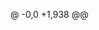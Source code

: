 @ -0,0 +1,938 @@
<!DOCTYPE html>
<html lang="es">
<head>
    <meta charset="UTF-8">
    <meta name="viewport" content="width=device-width, initial-scale=1.0">
    <title>UMÉJUMAC: Soluciones Profesionales</title>
    <!-- Carga de Tailwind CSS -->
    <script src="https://cdn.tailwindcss.com"></script>
    <style>
        /* Fuente Inter para estética */
        :root { font-family: 'Inter', sans-serif; }
        
        /* ====================================
           ESTILOS GENERALES Y DE NAVEGACIÓN
           ==================================== */

        .fade-in { animation: fadeIn 0.5s ease-in-out; }
        @keyframes fadeIn { from { opacity: 0; } to { opacity: 1; } }

        .view { display: none; }
        
        .placeholder-img {
            background-color: #003366;
            color: white;
            display: flex;
            align-items: center;
            justify-content: center;
            font-size: 1.25rem;
            font-weight: 700;
        }

        .cover-placeholder {
            height: 180px; 
            overflow: hidden;
            display: flex;
            flex-direction: column;
            justify-content: center;
            align-items: center;
            padding: 1rem;
            text-align: center;
        }
        
        .cover-placeholder span {
            font-size: 1.25rem;
            line-height: 1.4;
            display: block;
            max-height: 100%;
            overflow: hidden;
            word-break: break-word;
        }
        
        .cover-image {
            height: 180px;
            width: 100%;
            object-fit: cover; 
        }

        .header-nav {
            background-color: #003366; 
            color: white;
            position: sticky;
            top: 0;
            z-index: 20;
            box-shadow: 0 2px 4px 0 rgba(0,0,0,0.1);
        }
        
        .logo-click-area {
            display: flex;
            flex-direction: column;
            align-items: center;
            cursor: pointer;
            transition: all 0.2s;
            padding: 0.25rem; 
            border-radius: 0.5rem;
        }
        .logo-click-area:hover {
            background-color: rgba(255, 255, 255, 0.1); 
        }

        #logo-image {
            background-color: #ffcc00; 
            border: 2px solid #ffcc00; 
            border-radius: 0.5rem; 
            padding: 4px; 
            transition: all 0.2s ease-in-out;
            box-shadow: 0 0 8px rgba(255, 204, 0, 0.7); 
        }
        .logo-click-area:hover #logo-image {
            transform: scale(1.05); 
            box-shadow: 0 0 12px rgba(255, 204, 0, 1);
        }
        
        .book-card {
            box-shadow: 0 10px 15px -3px rgba(0, 0, 0, 0.1), 0 4px 6px -4px rgba(0, 0, 0, 0.05);
            transition: transform 0.2s, box-shadow 0.2s;
            overflow: hidden; 
        }
        .book-card:hover {
            transform: translateY(-4px);
            box-shadow: 0 20px 25px -5px rgba(0, 0, 0, 0.1), 0 8px 10px -6px rgba(0, 0, 0, 0.1);
        }

        .main-section-card {
            background-color: #f7f9fc;
            border-left: 5px solid #003366; 
            transition: all 0.3s;
            cursor: pointer; 
        }
        .main-section-card:hover {
            box-shadow: 0 10px 20px rgba(0, 0, 0, 0.1);
            transform: translateY(-5px);
            border-left: 5px solid #ffcc00; 
        }
        
        /* ====================================
           ESTILOS DEL LOGO PERSONALIZADO (Modal)
           ==================================== */
        .custom-logo-container {
            width: 100%;
            max-width: 250px;
            margin: 0 auto;
            background-color: white; 
            border: 2px solid #003366; 
        }
        .logo-m {
            font-size: 7rem;
            line-height: 1;
            font-weight: 900;
            color: #000000; 
            text-shadow: none; 
        }
        .logo-acronym {
            font-size: 1rem;
            font-weight: 500;
            color: #444;
            margin-top: -5px; 
        }
        .acronym-highlight {
            font-weight: 900;
            color: #003366; 
            font-size: 1.1rem;
            padding: 0 2px;
        }
        .autonomy-concept {
            font-size: 1.2rem; 
            font-weight: 900;
            color: #000000; 
            margin-top: 10px; 
            border-top: 2px solid #003366; 
            padding-top: 8px;
            width: 90%; 
        }
        .etae-concept {
            font-size: 0.8rem;
            font-weight: 700;
            color: #dc2626; 
            margin-top: 5px; 
            padding-bottom: 5px;
            width: 90%;
            border-bottom: 1px solid #e5e7eb; 
        }

    </style>
</head>
<body class="bg-gray-100 min-h-screen">

    <!-- Encabezado de Navegación Fijo -->
    <header class="header-nav p-4">
        <div class="max-w-7xl mx-auto flex flex-col sm:flex-row justify-between items-center">
            
            <!-- CONTENEDOR DE LOGO 'M' -->
            <div class="logo-click-area mb-3 sm:mb-0" onclick="showLogoModal()">
                <img 
                    src="https://placehold.co/40x40/ffcc00/003366?text=M" 
                    alt="Logo UMÉJUMAC (M) - Click para ver detalles" 
                    class="h-10 w-auto object-contain" 
                    id="logo-image"
                    onerror="this.onerror=null; this.src='https://placehold.co/40x40/ffcc00/003366?text=M';"
                >
                <p class="text-yellow-300 text-sm mt-1 font-extrabold">Ver Logo (Pulsa)</p>
            </div>
            
            <nav class="flex flex-wrap justify-center sm:justify-end space-x-3 sm:space-x-6 text-sm font-medium">
                <!-- Enlaces de navegación -->
                <a href="#" class="nav-link hover:text-gray-300 transition py-1" data-target="asesoria" onclick="showView('asesoria')">Asesoría</a>
                <a href="#" class="nav-link hover:text-gray-300 transition py-1" data-target="bienes" onclick="showView('bienes')">Bienes y Servicios</a>
                <a href="#" class="nav-link hover:text-gray-300 transition font-bold py-1 cursor-pointer" data-target="gallery" onclick="showView('gallery')">Ventas</a>
                <!-- Botón para agregar un nuevo producto (Solo visible en la galería) -->
                <button id="add-product-btn" class="bg-white text-blue-800 hover:bg-gray-200 px-3 py-1 rounded-full transition duration-150 text-xs sm:text-sm mt-2 sm:mt-0" style="display: none;">
                    Cargando...
                </button>
            </nav>
        </div>
        <!-- Información de autenticación y Modo -->
        <div class="flex justify-center sm:justify-end mt-2 mr-4 text-xs">
            <span id="system-status" class="px-2 py-0.5 rounded-full font-bold text-white bg-gray-500">Cargando Estado...</span>
            <span id="user-info" class="text-gray-300 ml-4 hidden sm:block"></span>
        </div>
    </header>

    <div id="app-container" class="max-w-7xl mx-auto p-4 sm:p-8">

        <!-- ====================================
             1. VISTA PRINCIPAL (DEFAULT) 
             ==================================== -->
        <section id="main-view" class="view p-0 bg-transparent rounded-xl">
            <!-- Título Principal RESTAURADO -->
            <div class="text-center mb-10 p-6 bg-white rounded-xl shadow-md">
                <h2 class="text-4xl font-extrabold text-blue-800 mb-2">Unidad Médica Jurídica Morales AC</h2>
                <p class="text-xl text-gray-700 max-w-4xl mx-auto">
                    Soluciones profesionales integrales en **Salud, Derecho y Comercio**.
                </p>
            </div>

            <!-- Contenedor de las 3 Secciones -->
            <div class="grid grid-cols-1 md:grid-cols-3 gap-8">
                
                <!-- SECCIÓN 1: Asesoría en salud colectiva -->
                <div class="main-section-card p-6 rounded-xl shadow-lg" data-target="asesoria" onclick="showView('asesoria')">
                    <h3 class="text-2xl font-bold text-blue-800 mb-3 flex items-center">
                        <span class="mr-3 text-yellow-500 text-3xl">1</span>
                        Asesoría en Salud Colectiva
                    </h3>
                    <p class="text-gray-600 mb-4">
                        Consultoría especializada en normatividad médica, legal y administrativa para entidades de salud.
                    </p>
                    <button class="bg-blue-100 text-blue-800 font-semibold py-2 px-4 rounded-lg text-sm hover:bg-blue-200 transition mt-2">
                        Ver Detalles
                    </button>
                </div>

                <!-- SECCIÓN 2: Bienes y Servicios -->
                <div class="main-section-card p-6 rounded-xl shadow-lg" data-target="bienes" onclick="showView('bienes')">
                    <h3 class="text-2xl font-bold text-blue-800 mb-3 flex items-center">
                        <span class="mr-3 text-yellow-500 text-3xl">2</span>
                        Bienes y Servicios
                    </h3>
                    <p class="text-gray-600 mb-4">
                        Gestión y provisión de bienes diversos para cubrir necesidades operativas y logísticas.
                    </p>
                    <button class="bg-blue-100 text-blue-800 font-semibold py-2 px-4 rounded-lg text-sm hover:bg-blue-200 transition mt-2">
                        Ver Detalles
                    </button>
                </div>

                <!-- SECCIÓN 3: Productos de Venta -->
                <div class="main-section-card p-6 rounded-xl shadow-lg" data-target="gallery" onclick="showView('gallery')">
                    <h3 class="text-2xl font-bold text-blue-800 mb-3 flex items-center">
                        <span class="mr-3 text-yellow-500 text-3xl">3</span>
                        Productos de Venta
                    </h3>
                    <p class="text-gray-600 mb-4">
                        Accede a nuestra colección de publicaciones, libros y materiales de apoyo exclusivos de UMÉJUMAC.
                    </p>
                    <button class="bg-yellow-500 text-blue-900 font-bold py-2 px-4 rounded-lg text-sm hover:bg-yellow-600 transition mt-2">
                        Explorar Galería
                    </button>
                </div>

            </div>
        </section>


        <!-- ====================================
             2. SECCIÓN: ASESORÍA EN SALUD COLECTIVA (VIEW)
             ==================================== -->
        <section id="asesoria-view" class="view bg-white p-6 rounded-xl shadow-lg">
            <h2 class="text-3xl font-extrabold text-blue-800 mb-4 border-b pb-2">Asesoría Especializada en Salud Colectiva</h2>
            <p class="text-lg text-gray-700 mb-8">
                Ofrecemos consultoría integral en normatividad, gestión de riesgos y optimización administrativa para instituciones de salud. Nuestro equipo combina experiencia médica y legal para garantizar el cumplimiento y la excelencia operativa.
            </p>

            <!-- Contenedor para fotos, trabajos en equipo o consultorías -->
            <div id="asesoria-content" class="grid grid-cols-1 md:grid-cols-2 lg:grid-cols-3 gap-6">
                <!-- Ejemplo de contenido -->
                <div class="bg-gray-50 p-4 rounded-lg border border-blue-200">
                    <h4 class="font-semibold text-blue-700">Consultorías Regulatorias</h4>
                    <p class="text-sm text-gray-600">Revisión y ajuste de protocolos internos según la legislación vigente.</p>
                </div>
                <div class="bg-gray-50 p-4 rounded-lg border border-blue-200">
                    <h4 class="font-semibold text-blue-700">Trabajo en Equipo Multidisciplinario</h4>
                    <p class="text-sm text-gray-600">Casos complejos con enfoque médico-legal y administrativo.</p>
                </div>
                <div class="placeholder-img h-32 rounded-lg text-sm">Espacio para Foto de Equipo</div>
            </div>
            
        </section>


        <!-- ====================================
             3. SECCIÓN: BIENES Y SERVICIOS (VIEW)
             ==================================== -->
        <section id="bienes-view" class="view bg-white p-6 rounded-xl shadow-lg">
            <h2 class="text-3xl font-extrabold text-blue-800 mb-4 border-b pb-2">Provisión de Bienes y Servicios Diversos</h2>
            <p class="text-lg text-gray-700 mb-8">
                Nos encargamos de la gestión de bienes y la contratación de servicios esenciales, asegurando calidad y puntualidad para sus operaciones.
            </p>

            <!-- Contenedor para bienes, reuniones, logística o lo que sea -->
            <div id="bienes-content" class="grid grid-cols-1 md:grid-cols-2 lg:grid-cols-3 gap-6">
                 <!-- Ejemplo de contenido -->
                <div class="bg-gray-50 p-4 rounded-lg border border-blue-200">
                    <h4 class="font-semibold text-blue-700">Gestión de Logística</h4>
                    <p class="text-sm text-gray-600">Organización de reuniones y eventos corporativos con soporte completo.</p>
                </div>
                <div class="placeholder-img h-32 rounded-lg text-sm">Espacio para Foto de Reuniones</div>
                <div class="bg-gray-50 p-4 rounded-lg border border-blue-200">
                    <h4 class="font-semibold text-blue-700">Suministro de Materiales</h4>
                    <p class="text-sm text-gray-600">Provisión de insumos y materiales operativos no médicos.</p>
                </div>
            </div>
        </section>


        <!-- ====================================
             4. GALERÍA DE PRODUCTOS (VIEW)
             ==================================== -->
        <section id="products-gallery" class="view">
            <h2 class="text-3xl font-extrabold text-gray-800 mb-6 text-center sm:text-left border-b pb-2">Galería de Productos Exclusivos</h2>

            <!-- Formulario de Creación Rápida (Inicialmente oculto) -->
            <div id="creation-form-container" class="bg-white p-6 rounded-xl shadow-xl mb-8 hidden fade-in">
                <h3 class="text-xl font-bold text-gray-800 mb-4 border-b pb-2">Añadir Nuevo Producto (Venta)</h3>
                <form id="product-form" class="space-y-4">
                    <!-- Campo oculto para almacenar el ID de edición -->
                    <input type="hidden" id="editing-product-id">

                    <input type="text" id="product-title" placeholder="Título (Ej: Autonomy Concept | Equipo Quirúrgico)" required class="w-full p-3 border border-gray-300 rounded-lg focus:ring-blue-500 focus:border-blue-500">
                    <input type="text" id="product-author" placeholder="Autor o Formato (Ej: EJMR | Modelo 2024)" class="w-full p-3 border border-gray-300 rounded-lg focus:ring-blue-500 focus:border-blue-500">
                    
                    <!-- CAMPO CLAVE PARA IMAGEN -->
                    <input type="text" id="product-image-url" 
                        placeholder="Pega aquí el ID o URL de la imagen (Ej: uploaded:nombre.png-ID_completo)" 
                        title="Para usar una imagen subida: haz clic en el archivo, copia su ID completo y pégalo aquí."
                        class="w-full p-3 border border-gray-300 rounded-lg focus:ring-blue-500 focus:border-blue-500">
                    <!-- /CAMPO CLAVE PARA IMAGEN -->
                        
                    <textarea id="product-description" rows="2" placeholder="Descripción breve..." required class="w-full p-3 border border-gray-300 rounded-lg focus:ring-blue-500 focus:border-blue-500 resize-none"></textarea>
                    <input type="number" step="0.01" id="product-price" placeholder="Precio (Ej: 25.00)" required class="w-full p-3 border border-gray-300 rounded-lg focus:ring-blue-500 focus:border-blue-500">
                    
                    <div class="flex space-x-3">
                        <!-- Botón de guardar: Inicialmente deshabilitado. Se habilita con la autenticación de Firebase. -->
                        <button type="submit" id="save-button" class="flex-1 bg-blue-600 hover:bg-blue-700 text-white font-semibold py-3 px-4 rounded-xl transition duration-150 ease-in-out disabled:opacity-50" disabled>
                            Guardar Producto
                        </button>
                        <button type="button" id="cancel-button" class="bg-gray-300 hover:bg-gray-400 text-gray-800 font-semibold py-3 px-4 rounded-xl transition duration-150">
                            Cancelar
                        </button>
                    </div>
                    <p id="form-error-message" class="text-red-500 text-sm mt-2 hidden"></p>
                </form>
            </div>

            <!-- Galería de Productos -->
            <div id="products-container" class="grid grid-cols-2 md:grid-cols-3 lg:grid-cols-4 xl:grid-cols-5 2xl:grid-cols-6 gap-6">
                <p id="loading-products" class="text-center text-gray-500 col-span-full py-10">Cargando productos...</p>
            </div>
        </section>

    </div>

    <!-- Modal de Confirmación para Eliminar -->
    <div id="confirm-modal" class="fixed inset-0 bg-gray-600 bg-opacity-70 hidden items-center justify-center p-4 z-50">
        <div class="bg-white rounded-xl p-6 shadow-2xl max-w-sm w-full">
            <h3 class="text-lg font-bold text-gray-900 mb-4">Confirmar Eliminación</h3>
            <p id="modal-text" class="text-gray-700 mb-6">¿Estás seguro de que quieres eliminar este producto de la galería?</p>
            <div class="flex justify-end space-x-3">
                <button id="cancel-delete-button" class="px-4 py-2 text-sm font-medium text-gray-700 bg-gray-200 rounded-lg hover:bg-gray-300 transition">Cancelar</button>
                <button id="confirm-delete-button" class="px-4 py-2 text-sm font-medium text-white bg-red-600 rounded-lg hover:bg-red-700 transition">Eliminar</button>
            </div>
        </div>
    </div>
    
    <!-- MODAL DEL LOGO PERSONALIZADO -->
    <div id="logo-modal" class="fixed inset-0 bg-gray-900 bg-opacity-80 hidden items-center justify-center p-4 z-50 transition-opacity duration-300" onclick="hideLogoModal()">
        <div class="bg-white rounded-xl p-6 sm:p-8 shadow-2xl max-w-lg w-full relative transform scale-95 opacity-0 transition-all duration-300" onclick="event.stopPropagation()">
            
            <div class="text-center mb-6">
                <h3 class="text-2xl font-extrabold text-blue-800">UMÉJUMAC</h3>
                <p class="text-sm font-medium text-gray-500">Unidad Médica Jurídica Morales AC</p>
            </div>

            <div class="flex flex-col items-center justify-center text-center mb-6 p-4 rounded-xl bg-white">
                
                <div class="custom-logo-container border-2 border-gray-300 rounded-xl p-4 flex flex-col items-center shadow-lg">
                    <div class="logo-m font-extrabold">M</div>

                    <div class="logo-acronym">
                        <span class="acronym-highlight">E</span>dgar <span class="acronym-highlight">J</span>osé <span class="acronym-highlight">M</span>orales <span class="acronym-highlight">R</span>oa
                    </div>

                    <div class="autonomy-concept">
                        Autonomy Concept
                    </div>
                    
                    <div class="etae-concept">
                        ETAE: Equipo de Trabajo de Alta Efectividad
                    </div>
                </div>
            </div>

            <div class="flex justify-center mt-6"> 
                <button onclick="hideLogoModal()" class="w-auto py-2 px-6 bg-red-600 text-white font-semibold rounded-lg hover:bg-red-700 transition duration-150 text-sm">
                    Cerrar Ventana
                </button>
            </div>
            
        </div>
    </div>

    <!-- Firebase SDKs -->
    <script type="module">
        // Importaciones de Firebase 
        import { initializeApp } from "https://www.gstatic.com/firebasejs/11.6.1/firebase-app.js";
        import { getAuth, signInAnonymously, signInWithCustomToken, onAuthStateChanged } from "https://www.gstatic.com/firebasejs/11.6.1/firebase-auth.js";
        import { getFirestore, doc, onSnapshot, collection, query, serverTimestamp, deleteDoc, updateDoc, addDoc } from "https://www.gstatic.com/firebasejs/11.6.1/firebase-firestore.js";
        import { setLogLevel } from "https://www.gstatic.com/firebasejs/11.6.1/firebase-firestore.js";
        
        // Comprobar si las variables de Canvas/Firebase están definidas.
        let firebaseConfigExists = false;
        try {
            const config = typeof __firebase_config !== 'undefined' ? JSON.parse(__firebase_config) : {};
            if (Object.keys(config).length > 0) {
                firebaseConfigExists = true;
                setLogLevel('Debug');
            }
        } catch (e) {
            console.error("Error al parsear __firebase_config:", e);
        }

        // Variables globales de Canvas
        const appId = typeof __app_id !== 'undefined' ? __app_id : 'default-app-id';
        const firebaseConfig = firebaseConfigExists ? JSON.parse(__firebase_config) : {};
        const initialAuthToken = typeof __initial_auth_token !== 'undefined' ? __initial_auth_token : null;

        let app, db, auth;
        let userId = null;
        let isAuthReady = false;
        let isStaticMode = !firebaseConfigExists; // Define el modo basado en la existencia de la config
        
        // URL de Imagen por defecto para productos que no tienen imagen
        const DEFAULT_IMAGE_URL = "https://placehold.co/400x180/003366/FFFFFF?text=UMAJUMAC%20PRODUCTO%20N/A";

        // RUTA PÚBLICA DE FIREBASE
        const PRODUCTS_COLLECTION_PATH = `artifacts/${appId}/public/data/umemajuc_products`;


        // Referencias de elementos del DOM
        const VIEWS = document.querySelectorAll('.view');
        
        // Referencias de Formulario y Galería
        const ADD_BUTTON = document.getElementById('add-product-btn');
        const FORM_CONTAINER = document.getElementById('creation-form-container');
        const PRODUCT_FORM = document.getElementById('product-form');
        const EDITING_PRODUCT_ID_INPUT = document.getElementById('editing-product-id');
        const TITLE_INPUT = document.getElementById('product-title');
        const AUTHOR_INPUT = document.getElementById('product-author');
        const IMAGE_URL_INPUT = document.getElementById('product-image-url');
        const DESC_INPUT = document.getElementById('product-description');
        const PRICE_INPUT = document.getElementById('product-price');
        const SAVE_BUTTON = document.getElementById('save-button'); 
        const CANCEL_BUTTON = document.getElementById('cancel-button');
        const FORM_ERROR = document.getElementById('form-error-message');
        const PRODUCTS_CONTAINER = document.getElementById('products-gallery').querySelector('.grid');
        const USER_INFO_ELEMENT = document.getElementById('user-info');
        const SYSTEM_STATUS_ELEMENT = document.getElementById('system-status');
        const LOADING_PRODUCTS_ELEMENT = document.getElementById('loading-products');
        
        const MODAL_ELEMENT = document.getElementById('confirm-modal');
        const CONFIRM_BUTTON = document.getElementById('confirm-delete-button');
        const CANCEL_DELETE_BUTTON = document.getElementById('cancel-delete-button');

        let productToDelete = null;
        let isEditing = false;
        
        // --- 1. Lógica de Navegación de Vistas ---

        // Función central para mostrar una vista y ocultar las demás
        window.showView = (viewId) => { 
            let targetViewId;

            if (viewId === 'main') {
                targetViewId = 'main-view';
            } else if (viewId === 'gallery') {
                targetViewId = 'products-gallery'; 
            } else {
                targetViewId = `${viewId}-view`; 
            }

            let targetViewFound = false;
            
            VIEWS.forEach(view => {
                view.classList.remove('fade-in');
                view.style.display = 'none';

                if (view.id === targetViewId) {
                    view.style.display = 'block';
                    view.classList.add('fade-in');
                    targetViewFound = true;
                }
            });

            // Lógica del botón + Nuevo Producto
            ADD_BUTTON.style.display = (targetViewId === 'products-gallery') ? 'block' : 'none';
            if (targetViewId === 'products-gallery') {
                if (isStaticMode) {
                    ADD_BUTTON.disabled = true; 
                    ADD_BUTTON.textContent = 'Galería Estática (Solo Lectura)';
                } else {
                    // Modo dinámico, la autenticación debe estar lista
                    ADD_BUTTON.disabled = !isAuthReady; 
                    ADD_BUTTON.textContent = isAuthReady ? '+ Nuevo Producto' : 'Conectando Base de Datos...';
                }
            }
            
            if (targetViewId !== 'products-gallery') {
                 hideForm(); // Ocultar el formulario si salimos de la galería
            } else if (isStaticMode) {
                // Forzar la carga de estáticos si el modo es estático y estamos en la galería
                loadStaticProducts(); 
            }
            
            if (targetViewFound) {
                window.scrollTo(0, 0); // Desplazarse al inicio de la página al cambiar de vista
            }
        };

        // Lógica del Modal del Logo (se mantiene igual)
        window.showLogoModal = () => {
            const modalInner = document.querySelector('#logo-modal > div');
            if(modalInner) modalInner.classList.remove('scale-95', 'opacity-0');
            document.getElementById('logo-modal').classList.remove('hidden');
            document.getElementById('logo-modal').classList.add('flex');
        };

        window.hideLogoModal = () => {
            const modalInner = document.querySelector('#logo-modal > div');
            if(modalInner) modalInner.classList.add('scale-95', 'opacity-0');
            setTimeout(() => {
                document.getElementById('logo-modal').classList.add('hidden');
                document.getElementById('logo-modal').classList.remove('flex');
            }, 300); 
        };


        // --- 2. Inicialización y Autenticación de Firebase / Carga Estática ---
        const updateSystemStatus = (isDynamic, statusText, statusColor, userInfoText = '') => {
            SYSTEM_STATUS_ELEMENT.textContent = statusText;
            SYSTEM_STATUS_ELEMENT.className = `px-2 py-0.5 rounded-full font-bold text-white ${statusColor}`;
            USER_INFO_ELEMENT.textContent = userInfoText;
            USER_INFO_ELEMENT.classList.remove('hidden');
        };

        const initializeFirebase = async () => {
            if (isStaticMode) {
                // Modo Estático (GitHub Pages): No Firebase, no Auth.
                userId = 'STATIC_USER_GH';
                isAuthReady = false; 
                SAVE_BUTTON.disabled = true; 
                updateSystemStatus(false, 'Modo Estático', 'bg-red-500', 'Sin CRUD de Base de Datos');
                return;
            }

            // Modo Dinámico (Canvas): Inicializar Firebase.
            try {
                app = initializeApp(firebaseConfig);
                db = getFirestore(app);
                auth = getAuth(app);
                updateSystemStatus(true, 'Conectando...', 'bg-yellow-500', 'Autenticando usuario...');

                if (initialAuthToken) {
                    await signInWithCustomToken(auth, initialAuthToken);
                } else {
                    await signInAnonymously(auth);
                }

                onAuthStateChanged(auth, (user) => {
                    if (user) {
                        userId = user.uid;
                        isAuthReady = true;
                        SAVE_BUTTON.disabled = false;
                        updateSystemStatus(true, 'Modo Dinámico ACTIVO', 'bg-green-600', `ID: ${userId.substring(0, 8)}...`);
                        listenForProducts();
                        // Actualiza el botón de la galería si la vista actual es la galería
                        if (document.getElementById('products-gallery').style.display === 'block') {
                             ADD_BUTTON.textContent = '+ Nuevo Producto';
                             ADD_BUTTON.disabled = false;
                        }

                    } else {
                        userId = null;
                        isAuthReady = false;
                        SAVE_BUTTON.disabled = true;
                        updateSystemStatus(false, 'Modo Dinámico (Error Auth)', 'bg-red-500', 'Se requiere autenticación');
                        ADD_BUTTON.textContent = 'Acceso Restringido';
                        ADD_BUTTON.disabled = true;
                    }
                });

            } catch (error) {
                console.error("Error al inicializar Firebase o autenticar:", error);
                isStaticMode = true; 
                userId = 'ERROR_CONFIG';
                isAuthReady = false;
                SAVE_BUTTON.disabled = true;
                updateSystemStatus(false, 'Error de Configuración', 'bg-red-700', 'Volviendo a Modo Estático');
            }
        };


        // --- DATA ESTÁTICA PARA MODO GITHUB PAGES (VISUALIZACIÓN) ---
        const STATIC_PRODUCTS = [
            // Producto clave con la imagen subida
            { id: 'static-1', title: 'Autonomy Concept', author: 'Dr. Morales AC (EJMR)', description: 'Publicación clave sobre la autonomía profesional y gestión de riesgos médicos y legales.', price: 29.99, userId: 'STATIC_USER_GH', imageUrl: "uploaded:Imagen de WhatsApp 2025-10-01 a las 19.35.19_d1a48fa8.jpg-68106d3f-6ffc-469c-ad83-1067d2879e7f" },
            { id: 'static-2', title: 'Guía Legal Sanitaria 2024', author: 'UMÉJUMAC Editorial', description: 'Manual detallado sobre la normativa sanitaria y su aplicación en la práctica médica y administrativa.', price: 45.00, userId: 'STATIC_USER_GH', imageUrl: "https://placehold.co/400x180/ccff00/003366?text=NORMATIVA%20LEGAL" },
            { id: 'static-3', title: 'Servicio de Consultoría Premium', author: 'EJMR - Morales Roa', description: 'Acceso a un paquete de 10 horas de consultoría especializada en gestión hospitalaria y legal.', price: 199.99, userId: 'STATIC_USER_GH', imageUrl: "https://placehold.co/400x180/006699/FFFFFF?text=CONSULTORÍA%20VIP" },
        ];

        const loadStaticProducts = () => {
            if (LOADING_PRODUCTS_ELEMENT) LOADING_PRODUCTS_ELEMENT.style.display = 'none';

            PRODUCTS_CONTAINER.innerHTML = '';
            
            STATIC_PRODUCTS.forEach(product => {
                PRODUCTS_CONTAINER.appendChild(renderProduct(product));
            });
             PRODUCTS_CONTAINER.innerHTML += '<p class="text-center text-orange-600 col-span-full mt-4 p-4 border border-orange-200 rounded-lg bg-orange-50">Esta es una **Galería Estática** para visualización. El botón de Agregar está deshabilitado. Para usar el CRUD, asegúrese de estar en el editor de Canvas.</p>';
        };

        
        // --- 3. Renderizado de Productos y Lógica de Imagen (se mantiene igual) ---
        
        const getImageUrl = (urlOrId) => {
            if (!urlOrId) return DEFAULT_IMAGE_URL;
            
            if (urlOrId.startsWith('uploaded:')) {
                return `/_internal/content/${urlOrId}`;
            }

            return urlOrId;
        };


        const renderProduct = (product) => {
            const isOwner = isStaticMode ? false : product.userId === userId;
            
            const card = document.createElement('div');
            card.id = `product-${product.id}`;
            card.className = `book-card bg-white rounded-xl relative shadow-md fade-in flex flex-col`;

            const displayImageUrl = getImageUrl(product.imageUrl); 

            let coverContent = `
                <img 
                    src="${displayImageUrl}" 
                    alt="Portada de ${product.title}" 
                    class="cover-image rounded-t-xl" 
                    onerror="this.onerror=null; this.src='${DEFAULT_IMAGE_URL}'; this.outerHTML='<div class=\\"cover-placeholder placeholder-img rounded-t-xl\\"><span>${product.title ? 'FALLO AL CARGAR: ' + product.title : 'IMAGEN N/A'}</span></div>';"
                />
            `;
            
            if (displayImageUrl === DEFAULT_IMAGE_URL) {
                 coverContent = `
                    <div class="cover-placeholder placeholder-img rounded-t-xl">
                        <span>${product.title || 'Título N/A'}</span>
                    </div>
                `;
            }


            card.innerHTML = `
                <!-- Bloque de Portada (Imagen o Placeholder) -->
                ${coverContent}

                <!-- Contenido de Detalle -->
                <div class="p-4 flex flex-col flex-grow">
                    <!-- Título -->
                    <h4 class="text-lg font-bold text-blue-800 mb-1">${product.title || 'Título del Producto'}</h4>
                    <!-- Autor / Formato -->
                    <p class="text-xs text-gray-500 mb-2">${product.author || 'Autor: N/A'}</p>
                    <!-- Descripción -->
                    <p class="text-sm text-gray-700 flex-grow mb-3">${product.description || 'Descripción: Reemplace este texto con información detallada.'}</p>
                    
                    <!-- Información de Creación/Propiedad (Solo en modo dinámico) -->
                    ${(!isStaticMode && product.userId) ? `<p class="text-xs text-gray-400 mb-2">Creador: <span class="font-mono break-all">${product.userId.substring(0, 8)}...</span></p>` : ''}

                    <!-- Precio -->
                    <div class="mt-auto">
                        <p class="price-text font-bold text-green-600">Precio: USD ${parseFloat(product.price).toFixed(2)}</p>
                    </div>

                    <!-- Botones de Acción (Solo si es el propietario y NO es modo estático) -->
                    ${(isOwner && !isStaticMode) ? `
                        <div class="flex mt-3 space-x-2">
                            <button class="edit-btn flex-1 text-xs font-semibold py-1.5 px-2 bg-yellow-500 text-white rounded-lg hover:bg-yellow-600 transition" data-id="${product.id}">
                                Editar
                            </button>
                            <button class="delete-btn flex-1 text-xs font-semibold py-1.5 px-2 bg-red-600 text-white rounded-lg hover:bg-red-700 transition" data-id="${product.id}">
                                Eliminar
                            </button>
                        </div>
                    ` : ''}
                </div>
            `;
            
            if (isOwner && !isStaticMode) {
                card.querySelector('.edit-btn')?.addEventListener('click', () => startEdit(product));
                card.querySelector('.delete-btn')?.addEventListener('click', () => showConfirmModal(product));
            }

            return card;
        };


        // --- 4. Escucha de Firestore (Solo en modo dinámico) ---
        const listenForProducts = () => {
            if (isStaticMode || !db) return;

            const productsRef = collection(db, PRODUCTS_COLLECTION_PATH);
            const q = query(productsRef); 

            onSnapshot(q, (snapshot) => {
                if (LOADING_PRODUCTS_ELEMENT) LOADING_PRODUCTS_ELEMENT.style.display = 'none';

                const products = [];
                snapshot.forEach(doc => {
                    products.push({ id: doc.id, ...doc.data() });
                });

                products.sort((a, b) => (b.createdAt?.seconds || 0) - (a.createdAt?.seconds || 0));

                PRODUCTS_CONTAINER.innerHTML = '';
                if (products.length === 0) {
                    PRODUCTS_CONTAINER.innerHTML = '<p id="empty-message" class="text-center text-gray-500 p-6 bg-white rounded-xl shadow-inner col-span-full">La galería de productos está actualmente vacía. Utiliza el botón "+ Nuevo Producto" para añadir uno.</p>';
                } else {
                    products.forEach(product => {
                        PRODUCTS_CONTAINER.appendChild(renderProduct(product));
                    });
                }
            }, (error) => {
                console.error("Error al escuchar productos:", error);
                PRODUCTS_CONTAINER.innerHTML = `<p class="text-center text-red-500 p-6 col-span-full">Error al cargar datos: ${error.message}</p>`;
            });
        };


        // --- 5. Lógica de CRUD y Modal (Se mantiene igual, solo se valida el modo) ---
        
        const showForm = () => {
            if(isStaticMode || !isAuthReady) {
                 FORM_ERROR.textContent = 'ERROR: El modo dinámico no está activo. No se puede acceder al formulario.';
                 FORM_ERROR.classList.remove('hidden');
                 return;
            }
            FORM_CONTAINER.classList.remove('hidden');
            FORM_CONTAINER.scrollIntoView({ behavior: 'smooth', block: 'start' }); 
            TITLE_INPUT.focus();
        };

        const hideForm = () => {
            FORM_CONTAINER.classList.add('hidden');
            PRODUCT_FORM.reset();
            isEditing = false;
            EDITING_PRODUCT_ID_INPUT.value = ''; 
            
            if (isAuthReady) { 
                SAVE_BUTTON.disabled = false;
            } else {
                SAVE_BUTTON.disabled = true;
            }
            
            SAVE_BUTTON.textContent = 'Guardar Producto';
            FORM_ERROR.classList.add('hidden');
        };

        const startEdit = (product) => {
            if(isStaticMode || !isAuthReady) return;
            isEditing = true;
            EDITING_PRODUCT_ID_INPUT.value = product.id; 
            
            TITLE_INPUT.value = product.title || '';
            AUTHOR_INPUT.value = product.author || '';
            IMAGE_URL_INPUT.value = product.imageUrl || ''; 
            DESC_INPUT.value = product.description || '';
            PRICE_INPUT.value = parseFloat(product.price).toFixed(2); 
            
            SAVE_BUTTON.textContent = 'Actualizar Producto';
            showForm();
        };

        const saveProduct = async (e) => {
            e.preventDefault();
            
            const editingProductId = EDITING_PRODUCT_ID_INPUT.value;
            
            if (isStaticMode || !isAuthReady || !userId) {
                FORM_ERROR.textContent = 'Error: No tiene permisos para guardar o no está en modo dinámico.';
                FORM_ERROR.classList.remove('hidden');
                SAVE_BUTTON.disabled = true;
                return;
            }

            const title = TITLE_INPUT.value.trim();
            const author = AUTHOR_INPUT.value.trim();
            const imageUrl = IMAGE_URL_INPUT.value.trim(); 
            const description = DESC_INPUT.value.trim();
            const price = parseFloat(PRICE_INPUT.value.trim());

            if (!title || !description || isNaN(price) || price < 0) {
                FORM_ERROR.textContent = 'Por favor, rellena los campos de Título, Descripción y Precio de forma válida.';
                FORM_ERROR.classList.remove('hidden');
                return;
            }
            
            SAVE_BUTTON.disabled = true;
            FORM_ERROR.classList.add('hidden');
            

            try {
                const productData = {
                    title,
                    author,
                    imageUrl, 
                    description,
                    price,
                    userId: userId, 
                };

                if (isEditing && editingProductId) {
                    const docRef = doc(db, PRODUCTS_COLLECTION_PATH, editingProductId);
                    await updateDoc(docRef, productData);
                } else {
                    const productsRef = collection(db, PRODUCTS_COLLECTION_PATH);
                    await addDoc(productsRef, {
                        ...productData,
                        createdAt: serverTimestamp(), 
                    });
                }
                
                hideForm();

            } catch (error) {
                console.error("Error al guardar el producto:", error);
                FORM_ERROR.textContent = `Error al guardar: ${error.message}. Asegúrese de tener conexión a internet.`;
                FORM_ERROR.classList.remove('hidden');
            } finally {
                SAVE_BUTTON.disabled = false;
            }
        };

        const deleteProduct = async () => {
            if (isStaticMode || !productToDelete) return;

            CONFIRM_BUTTON.disabled = true; 
            CANCEL_DELETE_BUTTON.disabled = true; 
            
            MODAL_ELEMENT.classList.add('hidden');
            MODAL_ELEMENT.classList.remove('flex');
            
            try {
                const docRef = doc(db, PRODUCTS_COLLECTION_PATH, productToDelete.id);
                await deleteDoc(docRef);

            } catch (error) {
                console.error("Error al eliminar el producto:", error);
                const errorDisplay = document.getElementById('form-error-message');
                if (errorDisplay) {
                    errorDisplay.textContent = `Error al eliminar: ${error.message}.`;
                    errorDisplay.classList.remove('hidden');
                }
            } finally {
                CONFIRM_BUTTON.disabled = false;
                CANCEL_DELETE_BUTTON.disabled = false;
                productToDelete = null;
            }
        };


        const showConfirmModal = (product) => {
            if(isStaticMode) return;
            productToDelete = product; 
            MODAL_ELEMENT.classList.remove('hidden');
            MODAL_ELEMENT.classList.add('flex');
        };

        const hideConfirmModal = () => {
            MODAL_ELEMENT.classList.add('hidden');
            MODAL_ELEMENT.classList.remove('flex');
            productToDelete = null;
        };


        // --- 6. Event Listeners ---

        // Eventos de Navegación
        document.querySelectorAll('.nav-link, .main-section-card').forEach(el => {
             el.addEventListener('click', (e) => {
                const target = e.currentTarget.dataset.target;
                if(target && (!e.target.closest('button') || e.target.closest('a'))) {
                    e.preventDefault();
                    showView(target);
                }
             });
        });

        // Eventos del Formulario de Productos
        ADD_BUTTON.addEventListener('click', (e) => {
            e.stopPropagation(); 
            if (isStaticMode || !isAuthReady) return;

            // Modo Toggle: Ocultar si está visible, mostrar/editar si está oculto
            if (FORM_CONTAINER.classList.contains('hidden')) {
                // Al presionar +Nuevo Producto, siempre reseteamos y mostramos para añadir.
                hideForm(); 
                showForm();
            } else {
                hideForm();
            }
        });
        CANCEL_BUTTON.addEventListener('click', hideForm);
        PRODUCT_FORM.addEventListener('submit', saveProduct);
        CONFIRM_BUTTON.addEventListener('click', deleteProduct);
        CANCEL_DELETE_BUTTON.addEventListener('click', hideConfirmModal);
        
        // Cierre de modal al clickear fuera
        document.getElementById('logo-modal').addEventListener('click', (e) => {
            if (e.target.id === 'logo-modal') {
                hideLogoModal();
            }
        });

        // Iniciar la aplicación
        showView('main');
        initializeFirebase();

    </script>
</body>
</html>
